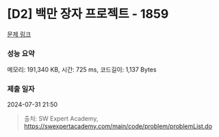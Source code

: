 # [D2] 백만 장자 프로젝트 - 1859 

[문제 링크](https://swexpertacademy.com/main/code/problem/problemDetail.do?contestProbId=AV5LrsUaDxcDFAXc) 

### 성능 요약

메모리: 191,340 KB, 시간: 725 ms, 코드길이: 1,137 Bytes

### 제출 일자

2024-07-31 21:50



> 출처: SW Expert Academy, https://swexpertacademy.com/main/code/problem/problemList.do